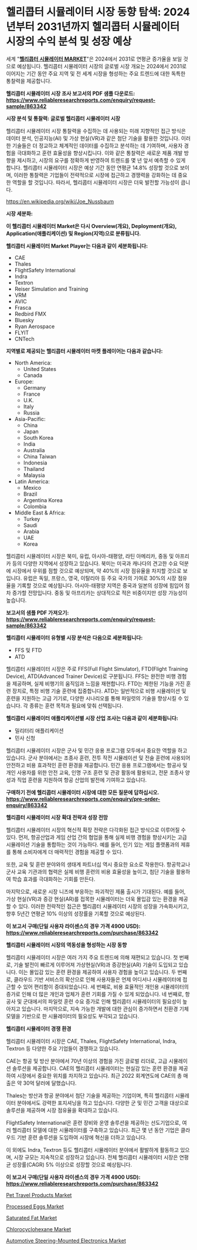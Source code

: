 <p><h1>헬리콥터 시뮬레이터 시장 동향 탐색: 2024년부터 2031년까지 헬리콥터 시뮬레이터 시장의 수익 분석 및 성장 예상</h1></p><p>세계 "<strong><a href="https://www.reliableresearchreports.com/helicopter-simulator-r863342?utm_campaign=105&utm_medium=8&utm_source=Github&utm_content=ia&utm_term=10102024&utm_id=helicopter-simulator">헬리콥터 시뮬레이터 MARKET</a></strong>"은 2024에서 2031로 연평균 증가율을 보일 것으로 예상됩니다. 헬리콥터 시뮬레이터 시장의 글로벌 시장 개요는 2024에서 2031로 이어지는 기간 동안 주요 지역 및 전 세계 시장을 형성하는 주요 트렌드에 대한 독특한 통찰력을 제공합니다.</p>
<p><strong>헬리콥터 시뮬레이터 시장 조사 보고서의 PDF 샘플 다운로드: <a href="https://www.reliableresearchreports.com/enquiry/request-sample/863342?utm_campaign=105&utm_medium=8&utm_source=Github&utm_content=ia&utm_term=10102024&utm_id=helicopter-simulator">https://www.reliableresearchreports.com/enquiry/request-sample/863342</a></strong></p>
<p><strong>시장 분석 및 통찰력: 글로벌 헬리콥터 시뮬레이터 시장</strong></p>
<p><p>헬리콥터 시뮬레이터 시장 통찰력을 수집하는 데 사용되는 미래 지향적인 접근 방식은 데이터 분석, 인공지능(AI) 및 가상 현실(VR)과 같은 첨단 기술을 활용한 것입니다. 이러한 기술들은 더 정교하고 체계적인 데이터를 수집하고 분석하는 데 기여하며, 사용자 경험을 극대화하고 훈련 효율성을 향상시킵니다. 이와 같은 통찰력은 새로운 제품 개발 방향을 제시하고, 시장의 요구를 정확하게 반영하여 트렌드를 몇 년 앞서 예측할 수 있게 합니다. 헬리콥터 시뮬레이터 시장은 예상 기간 동안 연평균 14.8% 성장할 것으로 보이며, 이러한 통찰력은 기업들이 전략적으로 시장에 접근하고 경쟁력을 강화하는 데 중요한 역할을 할 것입니다. 따라서, 헬리콥터 시뮬레이터 시장은 더욱 발전할 가능성이 큽니다.</p></p>
<p><a href="%7CAUTHORITHY_DOMAIN_URL%7C?utm_campaign=105&utm_medium=8&utm_source=Github&utm_content=ia&utm_term=10102024&utm_id=helicopter-simulator">https://en.wikipedia.org/wiki/Joe_Nussbaum</a></p>
<p><strong>시장 세분화:</strong></p>
<p><strong>이 헬리콥터 시뮬레이터 Market은 다시 Overview(개요), Deployment(개요), Application(애플리케이션) 및 Region(지역)으로 분류됩니다.</strong></p>
<p><strong>헬리콥터 시뮬레이터 Market Player는 다음과 같이 세분화됩니다:</strong></p>
<p><ul><li>CAE</li><li>Thales</li><li>FlightSafety International</li><li>Indra</li><li>Textron</li><li>Reiser Simulation and Training</li><li>VRM</li><li>AVIC</li><li>Frasca</li><li>Redbird FMX</li><li>Bluesky</li><li>Ryan Aerospace</li><li>FLYIT</li><li>CNTech</li></ul></p>
<p><strong>지역별로 제공되는 헬리콥터 시뮬레이터 마켓 플레이어는 다음과 같습니다:</strong></p>
<p><ul>
    <li>
        North America:
        <ul>
            <li>United States</li>
            <li>Canada</li>
        </ul>
    </li>
    <li>
        Europe:
        <ul>
            <li>Germany</li>
            <li>France</li>
            <li>U.K.</li>
            <li>Italy</li>
            <li>Russia</li>
        </ul>
    </li>
    <li>
        Asia-Pacific:
        <ul>
            <li>China</li>
            <li>Japan</li>
            <li>South Korea</li>
            <li>India</li>
            <li>Australia</li>
            <li>China Taiwan</li>
            <li>Indonesia</li>
            <li>Thailand</li>
            <li>Malaysia</li>
        </ul>
    </li>
    <li>
        Latin America:
        <ul>
            <li>Mexico</li>
            <li>Brazil</li>
            <li>Argentina Korea</li>
            <li>Colombia</li>
        </ul>
    </li>
    <li>
        Middle East & Africa:
        <ul>
            <li>Turkey</li>
            <li>Saudi</li>
            <li>Arabia</li>
            <li>UAE</li>
            <li>Korea</li>
        </ul>
    </li>
    </ul></p>
<p><p>헬리콥터 시뮬레이터 시장은 북미, 유럽, 아시아-태평양, 라틴 아메리카, 중동 및 아프리카 등의 다양한 지역에서 성장하고 있습니다. 북미는 미국과 캐나다의 견고한 수요 덕분에 시장에서 우위를 점할 것으로 예상되며, 약 40%의 시장 점유율을 차지할 것으로 보입니다. 유럽은 독일, 프랑스, 영국, 이탈리아 등 주요 국가의 기여로 30%의 시장 점유율을 기록할 것으로 예상됩니다. 아시아-태평양 지역은 중국과 일본의 성장에 힘입어 점차 증가할 전망입니다. 중동 및 아프리카는 상대적으로 적은 비중이지만 성장 가능성이 높습니다.</p></p>
<p><strong>보고서의 샘플 PDF 가져오기: <a href="https://www.reliableresearchreports.com/enquiry/request-sample/863342?utm_campaign=105&utm_medium=8&utm_source=Github&utm_content=ia&utm_term=10102024&utm_id=helicopter-simulator">https://www.reliableresearchreports.com/enquiry/request-sample/863342</a></strong></p>
<p><strong>헬리콥터 시뮬레이터 유형별 시장 분석은 다음으로 세분화됩니다:</strong></p>
<p><ul><li>FFS 및 FTD</li><li>ATD</li></ul></p>
<p><p>헬리콥터 시뮬레이터 시장은 주로 FFS(Full Flight Simulator), FTD(Flight Training Device), ATD(Advanced Trainer Device)로 구분됩니다. FFS는 완전한 비행 경험을 제공하며, 실제 비행기의 움직임과 느낌을 재현합니다. FTD는 제한된 기능을 가진 훈련 장치로, 특정 비행 기술 훈련에 집중합니다. ATD는 일반적으로 비행 시뮬레이션 및 훈련을 지원하는 고급 기기로, 다양한 시나리오를 통해 파일럿의 기술을 향상시킬 수 있습니다. 각 종류는 훈련 목적과 필요에 맞춰 선택됩니다.</p></p>
<p><strong>헬리콥터 시뮬레이터 애플리케이션별 시장 산업 조사는 다음과 같이 세분화됩니다:</strong></p>
<p><ul><li>밀리터리 애플리케이션</li><li>민사 신청</li></ul></p>
<p><p>헬리콥터 시뮬레이터 시장은 군사 및 민간 응용 프로그램 모두에서 중요한 역할을 하고 있습니다. 군사 분야에서는 조종사 훈련, 전투 작전 시뮬레이션 및 전술 훈련에 사용되어 안전하고 비용 효과적인 훈련 환경을 제공합니다. 민간 응용 프로그램에서는 항공사 및 개인 사용자를 위한 안전 교육, 인명 구조 훈련 및 관광 활동에 활용되고, 전문 조종사 양성과 직업 훈련을 지원하여 항공 산업의 발전에 기여하고 있습니다.</p></p>
<p><strong>구매하기 전에 헬리콥터 시뮬레이터 시장에 대한 모든 질문에 답하십시오. <a href="https://www.reliableresearchreports.com/enquiry/pre-order-enquiry/863342?utm_campaign=105&utm_medium=8&utm_source=Github&utm_content=ia&utm_term=10102024&utm_id=helicopter-simulator">https://www.reliableresearchreports.com/enquiry/pre-order-enquiry/863342</a></strong></p>
<p><strong>헬리콥터 시뮬레이터 시장 확대 전략과 성장 전망</strong></p>
<p><p>헬리콥터 시뮬레이터 시장의 혁신적 확장 전략은 다각화된 접근 방식으로 이루어질 수 있다. 먼저, 항공산업과 게임 산업 간의 협업을 통해 실제 비행 경험을 향상시키는 고급 시뮬레이션 기술을 통합하는 것이 가능하다. 예를 들어, 인기 있는 게임 플랫폼과의 제휴를 통해 소비자에게 더 매력적인 경험을 제공할 수 있다.</p><p>또한, 교육 및 훈련 분야와의 생태계 파트너십 역시 중요한 요소로 작용한다. 항공학교나 군사 교육 기관과의 협력은 실제 비행 훈련의 비용 효율성을 높이고, 첨단 기술을 활용하여 학습 효과를 극대화하는 기회를 만든다.</p><p>마지막으로, 새로운 시장 니즈에 부응하는 파괴적인 제품 출시가 기대된다. 예를 들어, 가상 현실(VR)과 증강 현실(AR)를 접목한 시뮬레이터는 더욱 몰입감 있는 환경을 제공할 수 있다. 이러한 전략적인 접근은 헬리콥터 시뮬레이터 시장의 성장을 가속화시키고, 향후 5년간 연평균 10% 이상의 성장률을 기록할 것으로 예상된다.</p></p>
<p><strong>이 보고서 구매(단일 사용자 라이센스의 경우 가격 4900 USD): <a href="https://www.reliableresearchreports.com/purchase/863342?utm_campaign=105&utm_medium=8&utm_source=Github&utm_content=ia&utm_term=10102024&utm_id=helicopter-simulator">https://www.reliableresearchreports.com/purchase/863342</a></strong></p>
<p><strong>헬리콥터 시뮬레이터 시장의 역동성을 형성하는 시장 동향</strong></p>
<p><p>헬리콥터 시뮬레이터 시장은 여러 가지 주요 트렌드에 의해 재편되고 있습니다. 첫 번째로, 기술 발전이 빠르게 이루어져 가상현실(VR)과 증강현실(AR) 기술이 도입되고 있습니다. 이는 몰입감 있는 훈련 환경을 제공하여 사용자 경험을 높이고 있습니다. 두 번째로, 클라우드 기반 서비스의 확산으로 인해 사용자들은 언제 어디서나 시뮬레이터에 접근할 수 있어 편리함이 증대되었습니다. 세 번째로, 비용 효율적인 개인용 시뮬레이터의 증가로 인해 더 많은 개인과 업체가 훈련 기회를 가질 수 있게 되었습니다. 네 번째로, 항공사 및 군대에서의 파일럿 훈련 수요 증가로 인해 헬리콥터 시뮬레이터의 필요성이 높아지고 있습니다. 마지막으로, 지속 가능한 개발에 대한 관심이 증가하면서 친환경 기체 모델을 기반으로 한 시뮬레이터의 필요성도 부각되고 있습니다.</p></p>
<p><strong>헬리콥터 시뮬레이터 경쟁 환경</strong></p>
<p><p>헬리콥터 시뮬레이터 시장은 CAE, Thales, FlightSafety International, Indra, Textron 등 다양한 주요 기업들이 경쟁하고 있습니다. </p><p>CAE는 항공 및 방산 분야에서 70년 이상의 경험을 가진 글로벌 리더로, 고급 시뮬레이션 솔루션을 제공합니다. CAE의 헬리콥터 시뮬레이터는 현실감 있는 훈련 환경을 제공하여 시장에서 중요한 위치를 차지하고 있습니다. 최근 2022 회계연도에 CAE의 총 매출은 약 30억 달러에 달했습니다.</p><p>Thales는 방산과 항공 분야에서 첨단 기술을 제공하는 기업이며, 특히 헬리콥터 시뮬레이터 분야에서도 강력한 포지셔닝을 하고 있습니다. 다양한 군 및 민간 고객을 대상으로 솔루션을 제공하며 시장 점유율을 확대하고 있습니다. </p><p>FlightSafety International은 훈련 장비와 운영 솔루션을 제공하는 선도기업으로, 여러 헬리콥터 모델에 대한 시뮬레이터를 구축하고 있습니다. 최근 몇 년 동안 기업은 클라우드 기반 훈련 솔루션을 도입하여 시장에 혁신을 더하고 있습니다. </p><p>이 외에도 Indra, Textron 등도 헬리콥터 시뮬레이터 분야에서 활발하게 활동하고 있으며, 시장 규모는 지속적으로 성장하고 있습니다. 전체 헬리콥터 시뮬레이터 시장은 연평균 성장률(CAGR) 5% 이상으로 성장할 것으로 예상됩니다.</p></p>
<p><strong>이 보고서 구매(단일 사용자 라이센스의 경우 가격 4900 USD): <a href="https://www.reliableresearchreports.com/purchase/863342?utm_campaign=105&utm_medium=8&utm_source=Github&utm_content=ia&utm_term=10102024&utm_id=helicopter-simulator">https://www.reliableresearchreports.com/purchase/863342</a></strong></p>
<p><p><a href="https://www.linkedin.com/pulse/global-pet-travel-products-market-size-expected-experience-jk1oc?utm_campaign=105&utm_medium=8&utm_source=Github&utm_content=ia&utm_term=10102024&utm_id=helicopter-simulator">Pet Travel Products Market</a></p><p><a href="https://issuu.com/reportprime-2/docs/processed-eggs-market-size-2030.ppt_30828fc198a1aa?utm_campaign=105&utm_medium=8&utm_source=Github&utm_content=ia&utm_term=10102024&utm_id=helicopter-simulator">Processed Eggs Market</a></p><p><a href="https://issuu.com/reportprime-2/docs/saturated-fat-market-size-2030.pptx_6e9a820cd4075b?utm_campaign=105&utm_medium=8&utm_source=Github&utm_content=ia&utm_term=10102024&utm_id=helicopter-simulator">Saturated Fat Market</a></p><p><a href="https://www.linkedin.com/pulse/global-chlorocyclohexane-market-opportunities-challenges2024-vs8vf?utm_campaign=105&utm_medium=8&utm_source=Github&utm_content=ia&utm_term=10102024&utm_id=helicopter-simulator">Chlorocyclohexane Market</a></p><p><a href="https://github.com/ChristianClark406/Market-Research-Report-List-1/blob/main/automotive-steering-mounted-electronics-market.md?utm_campaign=105&utm_medium=8&utm_source=Github&utm_content=ia&utm_term=10102024&utm_id=helicopter-simulator">Automotive Steering-Mounted Electronics Market</a></p></p>